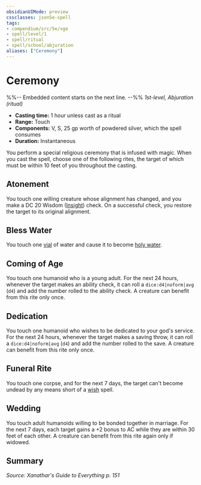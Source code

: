 ```yaml
---
obsidianUIMode: preview
cssclasses: json5e-spell
tags:
- compendium/src/5e/xge
- spell/level/1
- spell/ritual
- spell/school/abjuration
aliases: ["Ceremony"]
---
```

# Ceremony
%%-- Embedded content starts on the next line. --%%
*1st-level, Abjuration (ritual)*  

- **Casting time:** 1 hour unless cast as a ritual
- **Range:** Touch
- **Components:** V, S, 25 gp worth of powdered silver, which the spell consumes
- **Duration:** Instantaneous

You perform a special religious ceremony that is infused with magic. When you cast the spell, choose one of the following rites, the target of which must be within 10 feet of you throughout the casting.

## Atonement

You touch one willing creature whose alignment has changed, and you make a DC 20 Wisdom ([Insight](2-Mechanics/CLI/rules/skills.md#Insight)) check. On a successful check, you restore the target to its original alignment.

## Bless Water

You touch one [vial](2-Mechanics/CLI/items/vial.md) of water and cause it to become [holy water](2-Mechanics/CLI/items/holy-water-flask.md).

## Coming of Age

You touch one humanoid who is a young adult. For the next 24 hours, whenever the target makes an ability check, it can roll a `dice:d4|noform|avg` (`d4`) and add the number rolled to the ability check. A creature can benefit from this rite only once.

## Dedication

You touch one humanoid who wishes to be dedicated to your god's service. For the next 24 hours, whenever the target makes a saving throw, it can roll a `dice:d4|noform|avg` (`d4`) and add the number rolled to the save. A creature can benefit from this rite only once.

## Funeral Rite

You touch one corpse, and for the next 7 days, the target can't become undead by any means short of a [wish](2-Mechanics/CLI/spells/wish.md) spell.

## Wedding

You touch adult humanoids willing to be bonded together in marriage. For the next 7 days, each target gains a +2 bonus to AC while they are within 30 feet of each other. A creature can benefit from this rite again only if widowed.

## Summary

*Source: Xanathar's Guide to Everything p. 151*